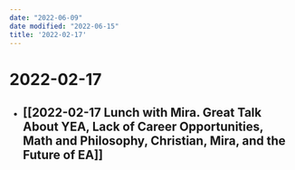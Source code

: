 ```yaml
---
date: "2022-06-09"
date modified: "2022-06-15"
title: '2022-02-17'
---
```


# 2022-02-17
- [[2022-02-17 Lunch with Mira. Great Talk About YEA, Lack of Career Opportunities, Math and Philosophy, Christian, Mira, and the Future of EA]]
	-
